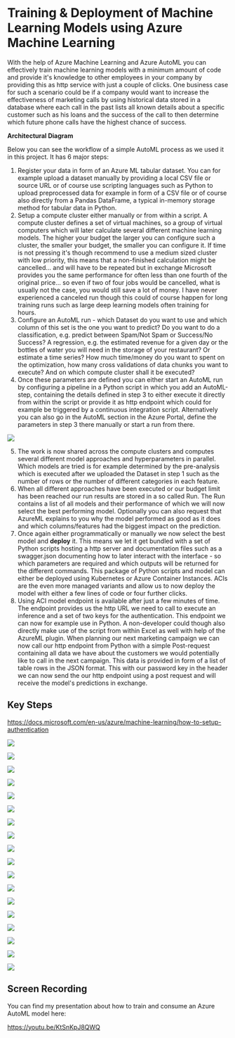 
# Training & Deployment of Machine Learning Models using Azure Machine Learning 

With the help of Azure Machine Learning and Azure AutoML you can effectively train machine learning models with a minimum amount of code and provide it's knowledge to other employees in your company by providing this as http service with just a couple of clicks. One business case for such a scenario could be if a company would want to increase the effectiveness of marketing calls by using historical data stored in a database where each call in the past lists all known details about a specific customer such as his loans and the success of the call to then determine which future phone calls have the highest chance of success.

**Architectural Diagram**

Below you can see the workflow of a simple AutoML process as we used it in this project. It has 6 major steps:

1. Register your data in form of an Azure ML tabular dataset. You can for example upload a dataset manually by providing a local CSV file or source URL or of course use scripting languages such as Python to upload preprocessed data for example in form of a CSV file or of course also directly from a Pandas DataFrame, a typical in-memory storage method for tabular data in Python.
2. Setup a compute cluster either manually or from within a script. A compute cluster defines a set of virtual machines, so a group of virtual computers which will later calculate several different machine learning models. The higher your budget the larger you can configure such a cluster, the smaller your budget, the smaller you can configure it. If time is not pressing it's though recommend to use a medium sized cluster with low priority, this means that a non-finished calculation might be cancelled... and will have to be repeated but in exchange Microsoft provides you the same performance for often less than one fourth of the original price... so even if two of four jobs would be cancelled, what is usually not the case, you would still save a lot of money. I have never experienced a canceled run though this could of course happen for long training runs such as large deep learning models often training for hours.
3. Configure an AutoML run - which Dataset do you want to use and which column of this set is the one you want to predict? Do you want to do a classification, e.g. predict between Spam/Not Spam or Success/No Success? A regression, e.g. the estimated revenue for a given day or the bottles of water you will need in the storage of your restaurant? Or estimate a time series? How much time/money do you want to spent on the optimization, how many cross validations of data chunks you want to execute? And on which compute cluster shall it be executed?
4. Once these parameters are defined you can either start an AutoML run by configuring a pipeline in a Python script in which you add an AutoML-step, containing the details defined in step 3 to either execute it directly from within the script or provide it as http endpoint which could for example be triggered by a continuous integration script. Alternatively you can also go in the AutoML section in the Azure Portal, define the parameters in step 3 there manually or start a run from there.

![](screenshots/architecture.png)

5. The work is now shared across the compute clusters and computes several different model approaches and hyperparameters in parallel. Which models are tried is for example determined by the pre-analysis which is executed after we uploaded the Dataset in step 1 such as the number of rows or the number of different categories in each feature.
6. When all different approaches have been executed or our budget limit has been reached our run results are stored in a so called Run. The Run contains a list of all models and their performance of which we will now select the best performing model. Optionally you can also request that AzureML explains to you why the model performed as good as it does and which columns/features had the biggest impact on the prediction.
7. Once again either programmatically or manually we now select the best model and **deploy** it. This means we let it get bundled with a set of Python scripts hosting a http server and documentation files such as a swagger.json documenting how to later interact with the interface - so which parameters are required and which outputs will be returned for the different commands. This package of Python scripts and model can either be deployed using Kubernetes or Azure Container Instances. ACIs are the even more managed variants and allow us to now deploy the model with either a few lines of code or four further clicks.
8. Using ACI model endpoint is available after just a few minutes of time. The endpoint provides us the http URL we need to call to execute an inference and a set of two keys for the authentication. This endpoint we can now for example use in Python. A non-developer could though also directly make use of the script from within Excel as well with help of the AzureML plugin. When planning our next marketing campaign we can now call our http endpoint from Python with a simple Post-request containing all data we have about the customers we would potentially like to call in the next campaign. This data is provided in form of a list of table rows in the JSON format. This with our password key in the header we can now send the our http endpoint using a post request and will receive the model's predictions in exchange.



## Key Steps

https://docs.microsoft.com/en-us/azure/machine-learning/how-to-setup-authentication

![](screenshots/doc/3_1_Authentication_PrincipalShare.png)

![](screenshots/doc/3_2_ExperimentCompleted.png)

![](screenshots/doc/3_3a_Best_Model.png)

![](screenshots/doc/3_3b_Best_ModelMetrics.png)

![](screenshots/doc/3_3c_Best_Features.png)

![](screenshots/doc/4_1_Bank_DataSet_Available.png)

![](screenshots/doc/5_1_AppInsights_Enabled.png)

![](screenshots/doc/5_2_Logging_Output.png)

![](screenshots/doc/7_1_Local_Swagger.png)

![](screenshots/doc/8_1_EndPoint_Output.png)

![](screenshots/doc/8_2_ApacheBenchmark.png)

![](screenshots/doc/9_1_Pipeline_Created.png)

![](screenshots/doc/9_2_Pipeline_Endpoint.png)

![](screenshots/doc/9_3a_BankMarketing_Dataset.png)

![](screenshots/doc/9_3b_BankMarketing_Dataset.png)

![](screenshots/doc/9_4_ActiveEndpoint.png)

![](screenshots/doc/9_5_RunSteps.png)

![](screenshots/doc/9_6_ScheduledRun.png)



## Screen Recording

You can find my presentation about how to train and consume an Azure AutoML model here:

https://youtu.be/KtSnKpJ8QWQ


